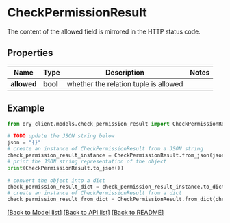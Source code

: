# CheckPermissionResult

The content of the allowed field is mirrored in the HTTP status code.

## Properties

Name | Type | Description | Notes
------------ | ------------- | ------------- | -------------
**allowed** | **bool** | whether the relation tuple is allowed | 

## Example

```python
from ory_client.models.check_permission_result import CheckPermissionResult

# TODO update the JSON string below
json = "{}"
# create an instance of CheckPermissionResult from a JSON string
check_permission_result_instance = CheckPermissionResult.from_json(json)
# print the JSON string representation of the object
print(CheckPermissionResult.to_json())

# convert the object into a dict
check_permission_result_dict = check_permission_result_instance.to_dict()
# create an instance of CheckPermissionResult from a dict
check_permission_result_from_dict = CheckPermissionResult.from_dict(check_permission_result_dict)
```
[[Back to Model list]](../README.md#documentation-for-models) [[Back to API list]](../README.md#documentation-for-api-endpoints) [[Back to README]](../README.md)


